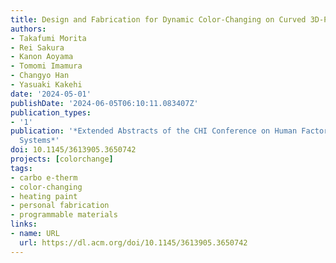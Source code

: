 ```yaml
---
title: Design and Fabrication for Dynamic Color-Changing on Curved 3D-Printed Surfaces
authors:
- Takafumi Morita
- Rei Sakura
- Kanon Aoyama
- Tomomi Imamura
- Changyo Han
- Yasuaki Kakehi
date: '2024-05-01'
publishDate: '2024-06-05T06:10:11.083407Z'
publication_types:
- '1'
publication: '*Extended Abstracts of the CHI Conference on Human Factors in Computing
  Systems*'
doi: 10.1145/3613905.3650742
projects: [colorchange]
tags:
- carbo e-therm
- color-changing
- heating paint
- personal fabrication
- programmable materials
links:
- name: URL
  url: https://dl.acm.org/doi/10.1145/3613905.3650742
---
```


